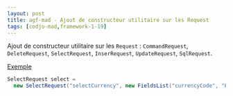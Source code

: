 ```yaml
---
layout: post
title: agf-mad - Ajout de constructeur utilitaire sur les Request
tags: [codjo-mad,framework-1-19]
---
```

Ajout de constructeur utilitaire sur les ```Request``` : ```CommandRequest```, ```DeleteRequest```, ```SelectRequest```, ```InserRequest```, ```UpdateRequest```, ```SqlRequest```.

<u>Exemple</u>
```java
SelectRequest select = 
  new SelectRequest("selectCurrency", new FieldsList("currencyCode", "EUR"));
```
